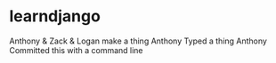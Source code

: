 # learndjango
Anthony & Zack & Logan make a thing
Anthony Typed a thing
Anthony Committed this with a command line
